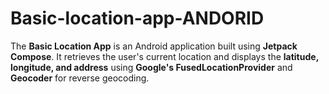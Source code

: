 # Basic-location-app-ANDORID
The **Basic Location App** is an Android application built using **Jetpack Compose**. It retrieves the user's current location and displays the **latitude, longitude, and address** using **Google's FusedLocationProvider** and **Geocoder** for reverse geocoding.
